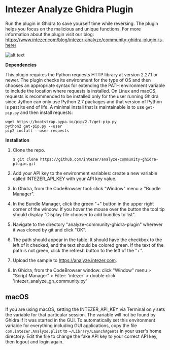 # Intezer Analyze Ghidra Plugin

Run the plugin in Ghidra to save yourself time while reversing.
The plugin helps you focus on the malicious and unique functions.
For more information about the plugin visit our blog: 
https://www.intezer.com/blog/intezer-analyze/community-ghidra-plugin-is-here/

![alt text](https://github.com/intezer/analyze-community-ghidra-plugin/blob/master/media/ghidra_community.gif)

**Dependencies**

This plugin requires the Python requests HTTP library at version 2.27.1 or newer. The plugin checks its environment for the type of OS and then chooses an appropriate syntax for extending the PATH environment variable to include the location where requests is installed. On Linux and macOS, requests is recommended to be installed only for the user running Ghidra since Jython can only use Python 2.7 packages and that version of Python is past its end of life. A minimal install that is maintainable is to use `get-pip.py` and then install requests:

```
wget https://bootstrap.pypa.io/pip/2.7/get-pip.py
python2 get-pip.py --user
pip2 install --user requests
```

**Installation**
1. Clone the repo.

    ```
    $ git clone https://github.com/intezer/analyze-community-ghidra-plugin.git
    ```  
    
1. Add your API key to the environment variables: create a new variable called INTEZER_API_KEY with your API key value.
2. In Ghidra, from the CodeBrowser tool: click "Window" menu > "Bundle Manager".
3. In the Bundle Manager, click the green "+" button in the upper right corner of the window. If you hover the mouse over the button the tool tip should display "Display file chooser to add bundles to list".
4. Navigate to the directory "analyze-community-ghidra-plugin" wherever it was cloned by git and click "OK".
5. The path should appear in the table. It should have the checkbox to the left of it checked, and the text should be colored green. If the text of the path is not green, click the refresh button to the left of the "+".
4. Upload the sample to https://analyze.intezer.com.
5. In Ghidra, from the CodeBrowser window: click "Window" menu > "Script Manager" > Filter: 'intezer' > double click 'intezer_analyze_gh_community.py'

## macOS

If you are using macOS, setting the INTEZER_API_KEY via Terminal only sets the variable for that particular session. The variable will not be found by Ghidra if it was started in the GUI. To automatically set this environment variable for everything including GUI applications, copy the file `com.intezer.Analyze.plist` to `~/Library/LaunchAgents` in your user's home directory. Edit the file to change the fake API key to your correct API key, then logout and login again.
